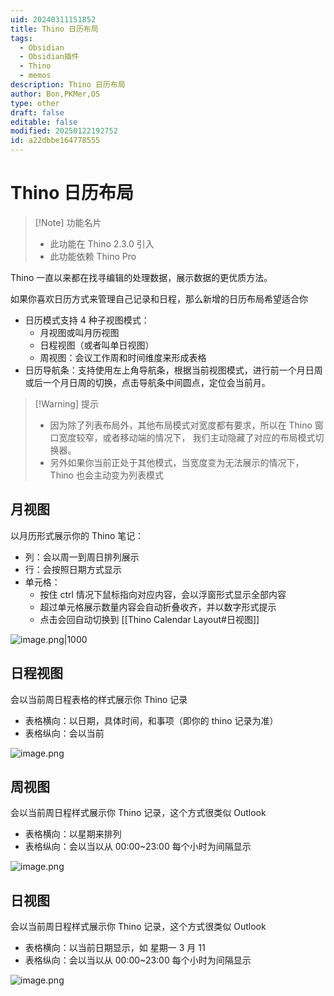```yaml
---
uid: 20240311151852
title: Thino 日历布局
tags:
  - Obsidian
  - Obsidian插件
  - Thino
  - memos
description: Thino 日历布局
author: Bon,PKMer,OS
type: other
draft: false
editable: false
modified: 20250122192752
id: a22dbbe164778555
---
```


# Thino 日历布局

> [!Note] 功能名片
> - 此功能在 Thino 2.3.0 引入
> - 此功能依赖 Thino Pro

Thino 一直以来都在找寻编辑的处理数据，展示数据的更优质方法。

如果你喜欢日历方式来管理自己记录和日程，那么新增的日历布局希望适合你

- 日历模式支持 4 种子视图模式：
	- 月视图或叫月历视图
	- 日程视图（或者叫单日视图）
	- 周视图：会议工作周和时间维度来形成表格
- 日历导航条：支持使用左上角导航条，根据当前视图模式，进行前一个月日周或后一个月日周的切换，点击导航条中间圆点，定位会当前月。

>[!Warning] 提示
>- 因为除了列表布局外，其他布局模式对宽度都有要求，所以在 Thino 窗口宽度较窄，或者移动端的情况下， 我们主动隐藏了对应的布局模式切换器。
>- 另外如果你当前正处于其他模式，当宽度变为无法展示的情况下，Thino 也会主动变为列表模式

## 月视图

以月历形式展示你的 Thino 笔记：

- 列：会以周一到周日排列展示
- 行：会按照日期方式显示
- 单元格：
	- 按住 ctrl 情况下鼠标指向对应内容，会以浮窗形式显示全部内容
	- 超过单元格展示数量内容会自动折叠收齐，并以数字形式提示
	- 点击会回自动切换到 [[Thino Calendar Layout#日视图]]

![image.png|1000](https://cdn.pkmer.cn/images/20240311172836.png!pkmer)

## 日程视图

会以当前周日程表格的样式展示你 Thino 记录

- 表格横向：以日期，具体时间，和事项（即你的 thino 记录为准）
- 表格纵向：会以当前

![image.png](https://cdn.pkmer.cn/images/20240311174244.png!pkmer)

## 周视图

会以当前周日程样式展示你 Thino 记录，这个方式很类似 Outlook

- 表格横向：以星期来排列
- 表格纵向：会以当以从 00:00~23:00 每个小时为间隔显示

![image.png](https://cdn.pkmer.cn/images/20240311174707.png!pkmer)

## 日视图

会以当前周日程样式展示你 Thino 记录，这个方式很类似 Outlook

- 表格横向：以当前日期显示，如 星期一 3 月 11
- 表格纵向：会以当以从 00:00~23:00 每个小时为间隔显示

![image.png](https://cdn.pkmer.cn/images/20240311174717.png!pkmer)
